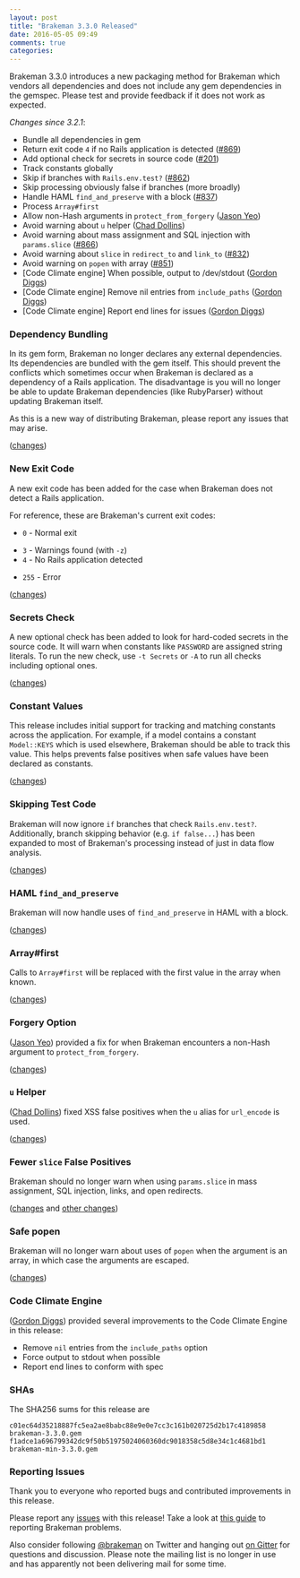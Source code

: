 ```yaml
---
layout: post
title: "Brakeman 3.3.0 Released"
date: 2016-05-05 09:49
comments: true
categories: 
---
```


Brakeman 3.3.0 introduces a new packaging method for Brakeman which vendors all dependencies and does not include any gem dependencies in the gemspec. Please test and provide feedback if it does not work as expected.

*Changes since 3.2.1*:

* Bundle all dependencies in gem
* Return exit code `4` if no Rails application is detected ([#869](https://github.com/presidentbeef/brakeman/issues/869))
* Add optional check for secrets in source code ([#201](https://github.com/presidentbeef/brakeman/issues/201))
* Track constants globally
* Skip if branches with `Rails.env.test?` ([#862](https://github.com/presidentbeef/brakeman/issues/862))
* Skip processing obviously false if branches (more broadly)
* Handle HAML `find_and_preserve` with a block ([#837](https://github.com/presidentbeef/brakeman/issues/837))
* Process `Array#first`
* Allow non-Hash arguments in `protect_from_forgery` ([Jason Yeo](https://github.com/jsyeo))
* Avoid warning about `u` helper ([Chad Dollins](https://github.com/cdollins))
* Avoid warning about mass assignment and SQL injection with `params.slice` ([#866](https://github.com/presidentbeef/brakeman/issues/866))
* Avoid warning about `slice` in `redirect_to` and `link_to` ([#832](https://github.com/presidentbeef/brakeman/issues/832))
* Avoid warning on `popen` with array ([#851](https://github.com/presidentbeef/brakeman/issues/851))
* [Code Climate engine] When possible, output to /dev/stdout ([Gordon Diggs](https://github.com/GordonDiggs))
* [Code Climate engine] Remove nil entries from `include_paths` ([Gordon Diggs](https://github.com/GordonDiggs))
* [Code Climate engine] Report end lines for issues ([Gordon Diggs](https://github.com/GordonDiggs))

### Dependency Bundling

In its gem form, Brakeman no longer declares any external dependencies. Its dependencies are bundled with the gem itself. This should prevent the conflicts which sometimes occur when Brakeman is declared as a dependency of a Rails application. The disadvantage is you will no longer be able to update Brakeman dependencies (like RubyParser) without updating Brakeman itself.

As this is a new way of distributing Brakeman, please report any issues that may arise.

([changes](https://github.com/presidentbeef/brakeman/pull/845))

### New Exit Code

A new exit code has been added for the case when Brakeman does not detect a Rails application.

For reference, these are Brakeman's current exit codes:

* `0` - Normal exit
- `3` - Warnings found (with `-z`)
- `4` - No Rails application detected
* `255` - Error

([changes](https://github.com/presidentbeef/brakeman/pull/870))

### Secrets Check

A new optional check has been added to look for hard-coded secrets in the source code. It will warn when constants like `PASSWORD` are assigned string literals. To run the new check, use `-t Secrets` or `-A` to run all checks including optional ones.

([changes](https://github.com/presidentbeef/brakeman/pull/861))

### Constant Values 

This release includes initial support for tracking and matching constants across the application. For example, if a model contains a constant `Model::KEYS` which is used elsewhere, Brakeman should be able to track this value. This helps prevents false positives when safe values have been declared as constants.

([changes](https://github.com/presidentbeef/brakeman/pull/855))

### Skipping Test Code

Brakeman will now ignore `if` branches that check `Rails.env.test?`. Additionally, branch skipping behavior (e.g. `if false...`) has been expanded to most of Brakeman's processing instead of just in data flow analysis.

([changes](https://github.com/presidentbeef/brakeman/pull/868))

### HAML `find_and_preserve`

Brakeman will now handle uses of `find_and_preserve` in HAML with a block.

([changes](https://github.com/presidentbeef/brakeman/pull/839))

### Array#first

Calls to `Array#first` will be replaced with the first value in the array when known.

([changes](https://github.com/presidentbeef/brakeman/pull/856))

### Forgery Option 

([Jason Yeo](https://github.com/jsyeo)) provided a fix for when Brakeman encounters a non-Hash argument to `protect_from_forgery`.

([changes](https://github.com/presidentbeef/brakeman/pull/849))

### `u` Helper

([Chad Dollins](https://github.com/cdollins)) fixed XSS false positives when the `u` alias for `url_encode` is used.

([changes](https://github.com/presidentbeef/brakeman/pull/863))

### Fewer `slice` False Positives

Brakeman should no longer warn when using `params.slice` in mass assignment, SQL injection, links, and open redirects.

([changes](https://github.com/presidentbeef/brakeman/pull/867) and [other changes](https://github.com/presidentbeef/brakeman/pull/871))

### Safe popen

Brakeman will no longer warn about uses of `popen` when the argument is an array, in which case the arguments are escaped.

([changes](https://github.com/presidentbeef/brakeman/pull/854))

### Code Climate Engine

([Gordon Diggs](https://github.com/GordonDiggs)) provided several improvements to the Code Climate Engine in this release: 

* Remove `nil` entries from the `include_paths` option
* Force output to stdout when possible
* Report end lines to conform with spec

### SHAs

The SHA256 sums for this release are

    c01ec64d35218887fc5ea2ae8babc88e9e0e7cc3c161b020725d2b17c4189858  brakeman-3.3.0.gem
    f1adce1a696799342dc9f50b51975024060360dc9018358c5d8e34c1c4681bd1  brakeman-min-3.3.0.gem

### Reporting Issues

Thank you to everyone who reported bugs and contributed improvements in this release.

Please report any [issues](https://github.com/presidentbeef/brakeman/issues) with this release! Take a look at [this guide](https://github.com/presidentbeef/brakeman/wiki/How-to-Report-a-Brakeman-Issue) to reporting Brakeman problems.

Also consider following [@brakeman](https://twitter.com/brakeman) on Twitter and hanging out [on Gitter](https://gitter.im/presidentbeef/brakeman) for questions and discussion. Please note the mailing list is no longer in use and has apparently not been delivering mail for some time.
